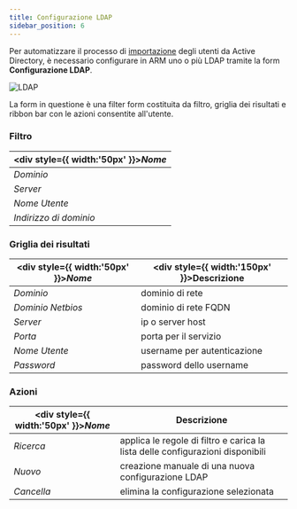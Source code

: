 ```yaml
---
title: Configurazione LDAP
sidebar_position: 6
---
```


Per automatizzare il processo di [importazione](import-ad) degli utenti da Active Directory, è necessario configurare in ARM uno o più LDAP tramite la form **Configurazione LDAP**.

![LDAP](/img/home/users/LDAPconfig.png)

La form in questione è una filter form costituita da filtro, griglia dei risultati e ribbon bar con le azioni consentite all'utente.

### Filtro

| <div style={{ width:'50px' }}>**_Nome_** </div> |
| ----------------------------------------------- |
| _Dominio_                                       |
| _Server_                                        |
| _Nome Utente_                                   |
| _Indirizzo di dominio_                          |

### Griglia dei risultati

| <div style={{ width:'50px' }}>**_Nome_** </div> | <div style={{ width:'150px' }}>Descrizione</div> |
| ----------------------------------------------- | ------------------------------------------------ |
| _Dominio_                                       | dominio di rete                                  |
| _Dominio Netbios_                               | dominio di rete FQDN                             |
| _Server_                                        | ip o server host                                 |
| _Porta_                                         | porta per il servizio                            |
| _Nome Utente_                                   | username per autenticazione                      |
| _Password_                                      | password dello username                          |

### Azioni

| <div style={{ width:'50px' }}>**_Nome_** </div> | Descrizione                                                                    |
| ----------------------------------------------- | ------------------------------------------------------------------------------ |
| _Ricerca_                                       | applica le regole di filtro e carica la lista delle configurazioni disponibili |
| _Nuovo_                                         | creazione manuale di una nuova configurazione LDAP                             |
| _Cancella_                                      | elimina la configurazione selezionata                                          |
